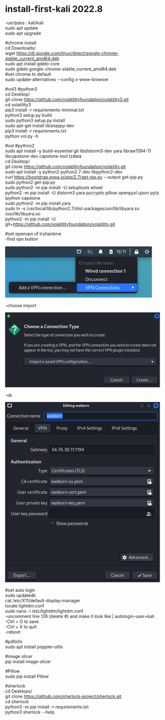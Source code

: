 # install-first-kali 2022.8  
-usr/pass : kali/kali  
sudo apt update  
sudo apt upgrade  

#chrome install  
cd Downloads/  
wget https://dl.google.com/linux/direct/google-chrome-stable_current_amd64.deb  
sudo apt install gdebi-core  
sudo gdebi google-chrome-stable_current_amd64.deb  
#set chrome to default  
sudo update-alternatives --config x-www-browser  

#vol3 #python3  
cd Desktop/  
git clone https://github.com/volatilityfoundation/volatility3.git  
cd volatility3  
pip3 install -r requirements-minimal.txt  
python3 setup.py build  
sudo python3 setup.py install  
sudo apt-get install libsnappy-dev  
pip3 install -r requirements.txt  
python vol.py -h  

#vol #pythno2  
sudo apt install -y build-essential git libdistorm3-dev yara libraw1394-11 libcapstone-dev capstone-tool tzdata  
cd Desktop/  
git clone https://github.com/volatilityfoundation/volatility.git  
sudo apt install -y python2 python2.7-dev libpython2-dev  
curl https://bootstrap.pypa.io/pip/2.7/get-pip.py --output get-pip.py  
sudo python2 get-pip.py  
sudo python2 -m pip install -U setuptools wheel  
python2 -m pip install -U distorm3 yara pycrypto pillow openpyxl ujson pytz ipython capstone  
sudo python2 -m pip install yara  
sudo ln -s /usr/local/lib/python2.7/dist-packages/usr/lib/libyara.so /usr/lib/libyara.so  
python2 -m pip install -U git+https://github.com/volatilityfoundation/volatility.git  

#set openvpn of tryhackme  
-find vpn button  

![vpn](vpn.png)  

-choose import  

![choosevpn](choosevpn.png)  

-ok  

![okvpn](okvpn.png)  

#set auto login  
sudo updatedb  
cat /etc/X11/default-display-manager  
locate lightdm.conf  
sudo nano -l /etc/lightdm/lightdm.conf  
-uncomment line 126 (delete #) and make it look like | autologin-user=kali  
-Ctrl + O to save  
-Ctrl + X to quit  
-reboot  

#pdfinfo  
sudo apt install poppler-utils  

#image slicer  
pip install image-slicer  

#Pillow  
sudo pip install Pillow

#sherlock  
cd Desktops/  
git clone https://github.com/sherlock-project/sherlock.git  
cd sherlock  
python3 -m pip install -r requirements.txt  
python3 sherlock --help  
